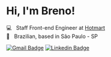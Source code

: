 # Hi, I'm Breno!

💻 &nbsp; Staff Front-end Engineer at [Hotmart](https://www.hotmart.com/) <br>
🏡 &nbsp; Brazilian, based in São Paulo - SP

[![Gmail Badge](https://img.shields.io/badge/-Gmail-c14438?style=flat&logo=Gmail&logoColor=white)](mailto:breno.fsena@gmail.com "Connect via Email")
[![Linkedin Badge](https://img.shields.io/badge/-LinkedIn-0072b1?style=flat&logo=Linkedin&logoColor=white)](https://www.linkedin.com/in/brenofsena/ "Connect on LinkedIn")
